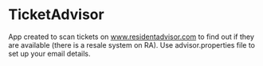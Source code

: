 # TicketAdvisor

App created to scan tickets on www.residentadvisor.com to find out if they are available (there is a resale system on RA).
Use advisor.properties file to set up your email details.
